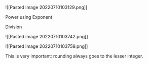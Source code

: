 ![[Pasted image 20220710103129.png]]

Power using Exponent

Division

![[Pasted image 20220710103742.png]]


![[Pasted image 20220710103759.png]]

This is very important: rounding always goes to the lesser integer.

